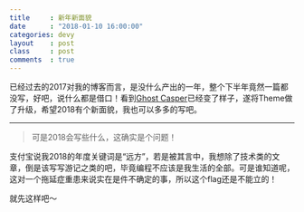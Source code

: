 ```yaml
---
title     : 新年新面貌
date      : "2018-01-10 16:00:00"
categories: devy
layout    : post
class     : post
comments  : true
---
```


已经过去的2017对我的博客而言，是没什么产出的一年，整个下半年竟然一篇都没写，好吧，说什么都是借口！看到[Ghost Casper](https://github.com/tryghost/casper)已经变了样子，遂将Theme做了升级，希望2018有个新面貌，我也可以多多的写吧。

<!--more-->

---

> 可是2018会写些什么，这确实是个问题！

支付宝说我2018的年度关键词是“远方”，若是被其言中，我想除了技术类的文章，倒是该写写游记之类的吧，毕竟编程不应该是我生活的全部。可是谁知道呢，这对一个拖延症重患来说实在是件不确定的事，所以这个flag还是不能立的！

就先这样吧～